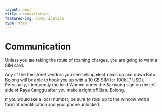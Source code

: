 ```yaml
---
layout: post
title: Communication
featured-img: communication
type: stay
---
```

# Communication
Unless you are taking the route of roaming charges, you are going to want a SIM card.

Any of the the street vendors you see selling electronics up and down Batu Bolong will be able to hook you up with a 10 GB SIM for $100k (~$7 USD). Personally, I frequently the kind Women under the Samsung sign on the left side of Raya Canggu after you make a right off Batu Bolong.

If you would like a local number, be sure to rock up to the window with a form of identification and your phone unlocked.